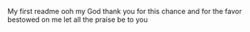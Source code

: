 My first readme
ooh my God thank you for this chance and for the favor bestowed on me let all the praise be to you
